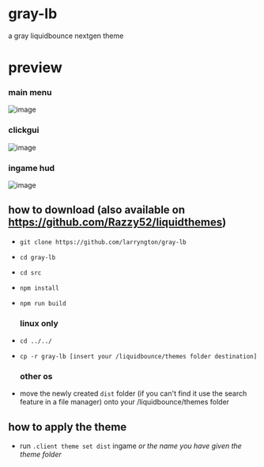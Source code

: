 # gray-lb
a gray liquidbounce nextgen theme

# preview
### main menu
![image](https://github.com/larryngton/gray-lb/assets/143325613/bb45fe8e-a635-49b6-97ac-f892ef9af322)

### clickgui
![image](https://github.com/larryngton/gray-lb/assets/143325613/b064a75f-3d96-4390-9d6d-4b0f4b48eee2)

### ingame hud
![image](https://github.com/larryngton/gray-lb/assets/143325613/8216d303-5cfd-48ad-b879-db012b4dea67)


## how to download (also available on https://github.com/Razzy52/liquidthemes)
  - `git clone https://github.com/larryngton/gray-lb`
  - `cd gray-lb`
  - `cd src`
  - `npm install`
  - `npm run build`
    
    ### linux only
  - `cd ../../`
  - `cp -r gray-lb [insert your /liquidbounce/themes folder destination]`
    
    ### other os
  - move the newly created `dist` folder (if you can't find it use the search feature in a file manager) onto your /liquidbounce/themes folder

## how to apply the theme
  - run `.client theme set dist` ingame *or the name you have given the theme folder*
